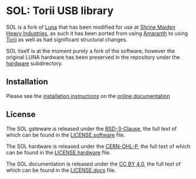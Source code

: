 # SOL: Torii USB library

SOL is a fork of [Luna](https://github.com/greatscottgadgets/luna/) that has been modified for use at [Shrine Maiden Heavy Industries](https://shrine-maiden-heavy.industries/), as such it has been ported from using [Amaranth](https://github.com/amaranth-lang) to using [Torii](https://github.com/shrine-maiden-heavy-industries/torii-hdl) as well as had significant structural changes.


SOL itself is at the moment purely a fork of the software, however the original LUNA hardware has been preserved in the repository under the [hardware](./hardware/) subdirectory.

## Installation

Please see the [installation instructions](https://shrine-maiden-heavy-industries.github.io/sol/install.html) on the [online documentation](https://shrine-maiden-heavy-industries.github.io/sol/)

## License

The SOL gateware is released under the [BSD-3-Clause](https://spdx.org/licenses/BSD-3-Clause.html), the full text of which can be found in the [LICENSE.software](LICENSE.software) file.

The SOL hardware is released under the [CERN-OHL-P](https://ohwr.org/cern_ohl_p_v2.txt), the full text of which can be found in the [LICENSE.hardware](LICENSE.hardware) file.

The SOL documentation is released under the [CC BY 4.0](https://creativecommons.org/licenses/by/4.0/), the full text of which can be found in the [LICENSE.docs](LICENSE.docs) file.
